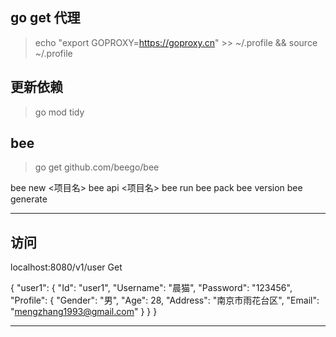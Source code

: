 
## go get 代理

> echo "export GOPROXY=https://goproxy.cn" >> ~/.profile && source ~/.profile

## 更新依赖

> go mod tidy

## bee

> go get github.com/beego/bee

bee new <项目名>
bee api <项目名>
bee run
bee pack
bee version
bee generate

---

## 访问 

localhost:8080/v1/user 
Get

{
    "user1": {
        "Id": "user1",
        "Username": "晨猫",
        "Password": "123456",
        "Profile": {
            "Gender": "男",
            "Age": 28,
            "Address": "南京市雨花台区",
            "Email": "mengzhang1993@gmail.com"
        }
    }
}

---


